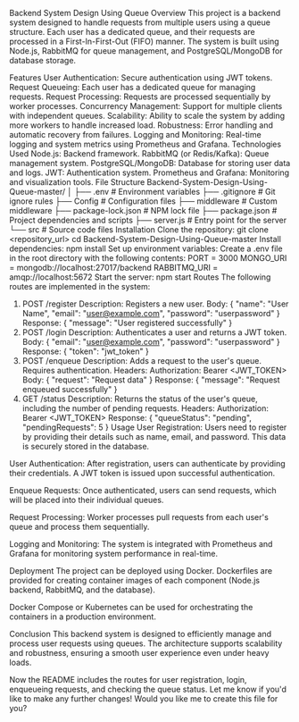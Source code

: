Backend System Design Using Queue
Overview
This project is a backend system designed to handle requests from multiple users using a queue structure. Each user has a dedicated queue, and their requests are processed in a First-In-First-Out (FIFO) manner. The system is built using Node.js, RabbitMQ for queue management, and PostgreSQL/MongoDB for database storage.

Features
User Authentication: Secure authentication using JWT tokens.
Request Queueing: Each user has a dedicated queue for managing requests.
Request Processing: Requests are processed sequentially by worker processes.
Concurrency Management: Support for multiple clients with independent queues.
Scalability: Ability to scale the system by adding more workers to handle increased load.
Robustness: Error handling and automatic recovery from failures.
Logging and Monitoring: Real-time logging and system metrics using Prometheus and Grafana.
Technologies Used
Node.js: Backend framework.
RabbitMQ (or Redis/Kafka): Queue management system.
PostgreSQL/MongoDB: Database for storing user data and logs.
JWT: Authentication system.
Prometheus and Grafana: Monitoring and visualization tools.
File Structure
Backend-System-Design-Using-Queue-master/
│
├── .env                 # Environment variables
├── .gitignore           # Git ignore rules
├── Config               # Configuration files
├── middleware           # Custom middleware
├── package-lock.json    # NPM lock file
├── package.json         # Project dependencies and scripts
├── server.js            # Entry point for the server
└── src                  # Source code files
Installation
Clone the repository:
   git clone <repository_url>
   cd Backend-System-Design-Using-Queue-master
Install dependencies:
   npm install
Set up environment variables: Create a .env file in the root directory with the following contents:
   PORT = 3000
   MONGO_URI = mongodb://localhost:27017/backend
   RABBITMQ_URI = amqp://localhost:5672
Start the server:
   npm start
Routes
The following routes are implemented in the system:

1. POST /register
Description: Registers a new user.
Body:
  {
    "name": "User Name",
    "email": "user@example.com",
    "password": "userpassword"
  }
Response:
  {
    "message": "User registered successfully"
  }
2. POST /login
Description: Authenticates a user and returns a JWT token.
Body:
  {
    "email": "user@example.com",
    "password": "userpassword"
  }
Response:
  {
    "token": "jwt_token"
  }
3. POST /enqueue
Description: Adds a request to the user's queue. Requires authentication.
Headers:
Authorization: Bearer <JWT_TOKEN>
Body:
  {
    "request": "Request data"
  }
Response:
  {
    "message": "Request enqueued successfully"
  }
4. GET /status
Description: Returns the status of the user's queue, including the number of pending requests.
Headers:
Authorization: Bearer <JWT_TOKEN>
Response:
  {
    "queueStatus": "pending",
    "pendingRequests": 5
  }
Usage
User Registration: Users need to register by providing their details such as name, email, and password. This data is securely stored in the database.

User Authentication: After registration, users can authenticate by providing their credentials. A JWT token is issued upon successful authentication.

Enqueue Requests: Once authenticated, users can send requests, which will be placed into their individual queues.

Request Processing: Worker processes pull requests from each user's queue and process them sequentially.

Logging and Monitoring: The system is integrated with Prometheus and Grafana for monitoring system performance in real-time.

Deployment
The project can be deployed using Docker. Dockerfiles are provided for creating container images of each component (Node.js backend, RabbitMQ, and the database).

Docker Compose or Kubernetes can be used for orchestrating the containers in a production environment.

Conclusion
This backend system is designed to efficiently manage and process user requests using queues. The architecture supports scalability and robustness, ensuring a smooth user experience even under heavy loads.

Now the README includes the routes for user registration, login, enqueueing requests, and checking the queue status. Let me know if you'd like to make any further changes! Would you like me to create this file for you?

